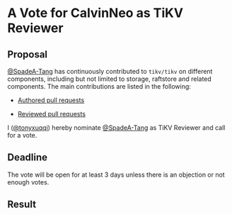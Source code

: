 # A Vote for CalvinNeo as TiKV Reviewer

## Proposal

[@SpadeA-Tang](https://github.com/CalvinNeo) has continuously contributed to `tikv/tikv` on different components, including but not limited to storage, raftstore and related components. The main contributions are listed in the following:

* [Authored pull requests](https://github.com/tikv/tikv/pulls?q=is%3Amerged+is%3Apr+author%3ASpadeA-Tang)

* [Reviewed pull requests](https://github.com/tikv/tikv/pulls?q=is%3Apr+reviewed-by%3ASpadeA-Tang)

I ([@tonyxuqqi](https://github.com/tonyxuqqi)) hereby nominate [@SpadeA-Tang](https://github.com/SpadeA-Tang) as TiKV Reviewer and call for a vote.

## Deadline

The vote will be open for at least 3 days unless there is an objection or not enough votes.

## Result